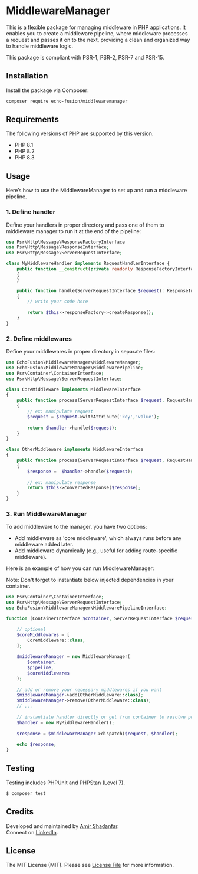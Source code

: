 # MiddlewareManager

This is a flexible package for managing middleware in PHP applications. It enables you to create a middleware pipeline, where middleware processes a request and passes it on to the next, providing a clean and organized way to handle middleware logic.

This package is compliant with PSR-1, PSR-2, PSR-7 and PSR-15.

## Installation

Install the package via Composer:

```bash
composer require echo-fusion/middlewaremanager
```

## Requirements

The following versions of PHP are supported by this version.

* PHP 8.1
* PHP 8.2
* PHP 8.3

## Usage

Here’s how to use the MiddlewareManager to set up and run a middleware pipeline.

### 1. Define handler

Define your handlers in proper directory and pass one of them to middleware manager to run it at the end of the pipeline:

```php
use Psr\Http\Message\ResponseFactoryInterface
use Psr\Http\Message\ResponseInterface;
use Psr\Http\Message\ServerRequestInterface;

class MyMiddlewareHandler implements RequestHandlerInterface {
    public function __construct(private readonly ResponseFactoryInterface $responseFactory)
    {
    }

    public function handle(ServerRequestInterface $request): ResponseInterface
    {
        // write your code here
        
        return $this->responseFactory->createResponse();
    }
}
```

### 2. Define middlewares

Define your middlewares in proper directory in separate files:

```php
use EchoFusion\MiddlewareManager\MiddlewareManager;
use EchoFusion\MiddlewareManager\MiddlewarePipeline;
use Psr\Container\ContainerInterface;
use Psr\Http\Message\ServerRequestInterface;

class CoreMiddleware implements MiddlewareInterface
{
    public function process(ServerRequestInterface $request, RequestHandlerInterface $handler): ResponseInterface
    {
        // ex: manipulate request
        $request = $request->withAttribute('key','value');
        
        return $handler->handle($request);
    }
}

class OtherMiddleware implements MiddlewareInterface
{
    public function process(ServerRequestInterface $request, RequestHandlerInterface $handler): ResponseInterface
    {
        $response =  $handler->handle($request);
        
        // ex: manipulate response
        return $this->convertedResponse($response);
    }
}

```

### 3. Run MiddlewareManager

To add middleware to the manager, you have two options:
- Add middleware as 'core middleware', which always runs before any middleware added later.
- Add middleware dynamically (e.g., useful for adding route-specific middleware).

Here is an example of how you can run MiddlewareManager:

Note: Don't forget to instantiate below injected dependencies in your container.

```php
use Psr\Container\ContainerInterface;
use Psr\Http\Message\ServerRequestInterface;
use EchoFusion\MiddlewareManager\MiddlewarePipelineInterface;

function (ContainerInterface $container, ServerRequestInterface $request, MiddlewarePipelineInterface $pipeline) {

    // optional
    $coreMiddlewares = [
        CoreMiddleware::class,
    ];
    
    $middlewareManager = new MiddlewareManager(
        $container, 
        $pipeline, 
        $coreMiddlewares
    );
    
    // add or remove your necessary middlewares if you want
    $middlewareManager->add(OtherMiddleware::class);
    $middlewareManager->remove(OtherMiddleware::class);
    // ...
    
    // instantiate handler directly or get from container to resolve possible dependencies
    $handler = new MyMiddlewareHandler();
    
    $response = $middlewareManager->dispatch($request, $handler);
    
    echo $response;
}
```

## Testing

Testing includes PHPUnit and PHPStan (Level 7).
``` bash
$ composer test
```

## Credits
Developed and maintained by [Amir Shadanfar](https://github.com/amir-shadanfar).  
Connect on [LinkedIn](https://www.linkedin.com/in/amir-shadanfar).

## License

The MIT License (MIT). Please see [License File](https://github.com/echo-fusion/middlewaremanager/blob/main/LICENSE) for more information.


